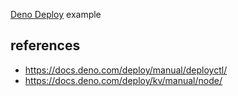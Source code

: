 [Deno Deploy](https://deno.com/deploy) example

## references

- https://docs.deno.com/deploy/manual/deployctl/
- https://docs.deno.com/deploy/kv/manual/node/
